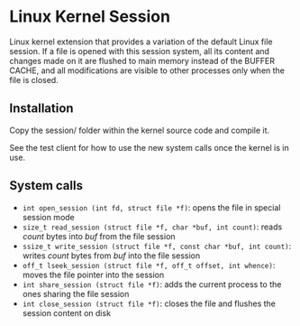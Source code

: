 Linux Kernel Session
=================================

Linux kernel extension that provides a variation of the default Linux file session. If a file is opened with this session system, all its content and changes made on it are flushed to main memory instead of the BUFFER CACHE, and all modifications are visible to other processes only when the file is closed.

Installation
------------

Copy the session/ folder within the kernel source code and compile it.

See the test client for how to use the new system calls once the kernel is in use.

System calls
------------

- `int open_session (int fd, struct file *f)`: opens the file in special session mode
- `size_t read_session (struct file *f, char *buf, int count)`: reads _count_ bytes into _buf_ from the file session
- `ssize_t write_session (struct file *f, const char *buf, int count)`: writes _count_ bytes from _buf_ into the file session
- `off_t lseek_session (struct file *f, off_t offset, int whence)`: moves the file pointer into the session
- `int share_session (struct file *f)`: adds the current process to the ones sharing the file session
- `int close_session (struct file *f)`: closes the file and flushes the session content on disk
